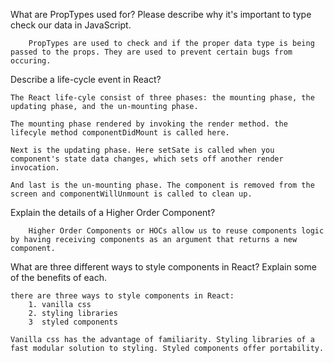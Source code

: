  What are PropTypes used for? Please describe why it's important to type check our data in JavaScript.

        PropTypes are used to check and if the proper data type is being passed to the props. They are used to prevent certain bugs from occuring.


Describe a life-cycle event in React?

    The React life-cyle consist of three phases: the mounting phase, the updating phase, and the un-mounting phase. 

    The mounting phase rendered by invoking the render method. the lifecyle method componentDidMount is called here.

    Next is the updating phase. Here setSate is called when you component's state data changes, which sets off another render invocation.

    And last is the un-mounting phase. The component is removed from the screen and componentWillUnmount is called to clean up. 


Explain the details of a Higher Order Component?

        Higher Order Components or HOCs allow us to reuse components logic by having receiving components as an argument that returns a new component.


What are three different ways to style components in React? Explain some of the benefits of each.

    there are three ways to style components in React:
        1. vanilla css
        2. styling libraries
        3  styled components

    Vanilla css has the advantage of familiarity. Styling libraries of a fast modular solution to styling. Styled components offer portability.

